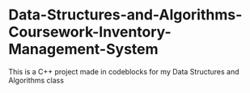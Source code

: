 # Data-Structures-and-Algorithms-Coursework-Inventory-Management-System
This is a C++ project made in codeblocks for my Data Structures and Algorithms class
